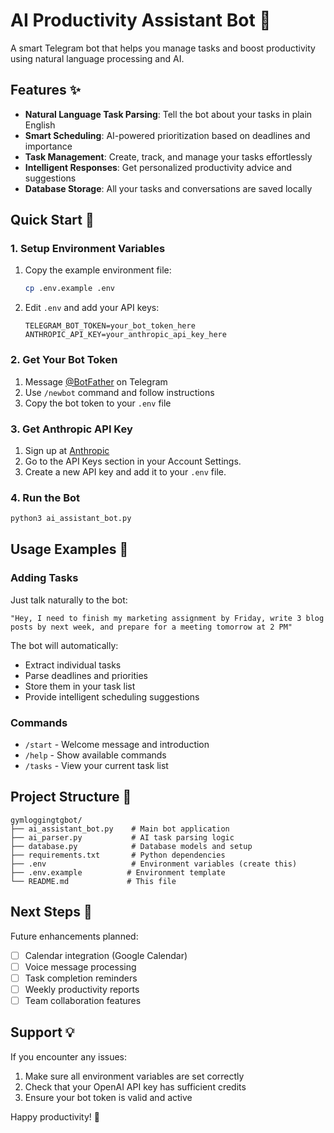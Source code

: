 # AI Productivity Assistant Bot 🤖

A smart Telegram bot that helps you manage tasks and boost productivity using natural language processing and AI.

## Features ✨

- **Natural Language Task Parsing**: Tell the bot about your tasks in plain English
- **Smart Scheduling**: AI-powered prioritization based on deadlines and importance
- **Task Management**: Create, track, and manage your tasks effortlessly
- **Intelligent Responses**: Get personalized productivity advice and suggestions
- **Database Storage**: All your tasks and conversations are saved locally

## Quick Start 🚀

### 1. Setup Environment Variables

1. Copy the example environment file:
   ```bash
   cp .env.example .env
   ```

2. Edit `.env` and add your API keys:
   ```
   TELEGRAM_BOT_TOKEN=your_bot_token_here
   ANTHROPIC_API_KEY=your_anthropic_api_key_here
   ```

### 2. Get Your Bot Token

1. Message [@BotFather](https://t.me/botfather) on Telegram
2. Use `/newbot` command and follow instructions
3. Copy the bot token to your `.env` file

### 3. Get Anthropic API Key

1. Sign up at [Anthropic](https://console.anthropic.com/)
2. Go to the API Keys section in your Account Settings.
3. Create a new API key and add it to your `.env` file.

### 4. Run the Bot

```bash
python3 ai_assistant_bot.py
```

## Usage Examples 💬

### Adding Tasks
Just talk naturally to the bot:

```
"Hey, I need to finish my marketing assignment by Friday, write 3 blog posts by next week, and prepare for a meeting tomorrow at 2 PM"
```

The bot will automatically:
- Extract individual tasks
- Parse deadlines and priorities
- Store them in your task list
- Provide intelligent scheduling suggestions

### Commands
- `/start` - Welcome message and introduction
- `/help` - Show available commands
- `/tasks` - View your current task list

## Project Structure 📁

```
gymloggingtgbot/
├── ai_assistant_bot.py    # Main bot application
├── ai_parser.py           # AI task parsing logic
├── database.py            # Database models and setup
├── requirements.txt       # Python dependencies
├── .env                   # Environment variables (create this)
├── .env.example          # Environment template
└── README.md             # This file
```

## Next Steps 🔮

Future enhancements planned:
- [ ] Calendar integration (Google Calendar)
- [ ] Voice message processing
- [ ] Task completion reminders
- [ ] Weekly productivity reports
- [ ] Team collaboration features

## Support 💡

If you encounter any issues:
1. Make sure all environment variables are set correctly
2. Check that your OpenAI API key has sufficient credits
3. Ensure your bot token is valid and active

Happy productivity! 🎯
